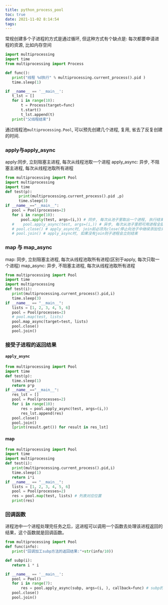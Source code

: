 ```yaml
---
title: python_process_pool
toc: true
date: 2021-11-02 8:14:54
tags:
---
```


常规创建多个子进程的方式是通过循环, 但这种方式有个缺点是: 每次都要申请进程的资源, 比如内存空间
```python
import multiprocessing
import time
from multiprocessing import Process

def func():
   print("线程 %d执行" % multiprocessing.current_process().pid )
   time.sleep(1)

if __name__ == '__main__':
   t_lst = []
   for i in range(10):
       t = Process(target=func)
       t.start()
       t_lst.append(t)
   print("父线程结束")
```
通过线程池`multiprocessing.Pool`, 可以预先创建几个进程, 复用, 省去了反复创建的时间.



### apply与apply_async
apply:同步, 立刻阻塞主进程, 每次从线程池取一个进程
apply_async: 异步, 不阻塞主进程, 每次从线程池取所有进程

```python
from multiprocessing import Pool
import multiprocessing
import time
def test(p):
      print(multiprocessing.current_process().pid ,p)
      time.sleep(3)
if __name__=="__main__":
   pool = Pool(processes=2)
   for i in range(10):
       pool.apply(test, args=(i,)) # 同步, 每次从池子里取出一个进程, 执行结束后, 再取另一个进程, 不需要阻塞主进程.
   #    pool.apply_async(test, args=(i,)) # 异步, 每次从池子里把可用进程全部取出
   # pool.close() # apply_async时, join前必须先close(停止向池子中继续添加任务)
   # pool.join() # apply_async时, 如果没有join则子进程会立刻结束
```



### map 与 map_async
map: 同步, 立刻阻塞主进程, 每次从线程池取所有进程(区别于apply, 每次只取一个进程)
map_async: 异步, 不阻塞主进程, 每次从线程池取所有进程

```python
from multiprocessing import Pool
import time
import multiprocessing
def test(i):
   print(multiprocessing.current_process().pid,i)
   time.sleep(3)
if __name__ == "__main__":
   lists = [1, 2, 3, 4, 5, 6]
   pool = Pool(processes=2)
   # pool.map(test, lists)
   pool.map_async(target=test, lists)
   pool.close()
   pool.join()
```


### 接受子进程的返回结果
#### `apply_async`
```python
from multiprocessing import Pool
import time
def test(p):
   time.sleep(1)
   return p*p
if __name__=="__main__":
   res_lst = []
   pool = Pool(processes=2)
   for i in range(10):
       res = pool.apply_async(test, args=(i,))
       res_lst.append(res)
   pool.close()
   pool.join()
   [print(result.get()) for result in res_lst]
```
#### map
```python
from multiprocessing import Pool
import time
import multiprocessing
def test(i):
   print(multiprocessing.current_process().pid,i)
   time.sleep(1)
   return i*i
if __name__ == "__main__":
   lists = [1, 2, 3, 4, 5, 6]
   pool = Pool(processes=2)
   res = pool.map(test, lists) # 列表对应位置
   print(res)

```

### 回调函数
进程池中一个进程处理完任务之后，这进程可以调用一个函数去处理该进程返回的结果，这个函数就是回调函数。
```python
from multiprocessing import Pool
def func(info):
   print("回调加工subp方法的返回结果:"+str(info/10))

def subp(i):
   return i * i

if __name__ == '__main__':
   pool = Pool()
   for i in range(7):
       res = pool.apply_async(subp, args=(i, ), callback=func) # subp的返回值作为func的参数传递
   pool.close()
   pool.join()
```
